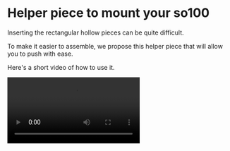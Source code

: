 # Helper piece to mount your so100

Inserting the rectangular hollow pieces can be quite difficult.

To make it easier to assemble, we propose this helper piece that will allow you to push with ease.

Here's a short video of how to use it.

<video controls src="Mount Helper.mp4" title="How to use the 3D piece"></video>
